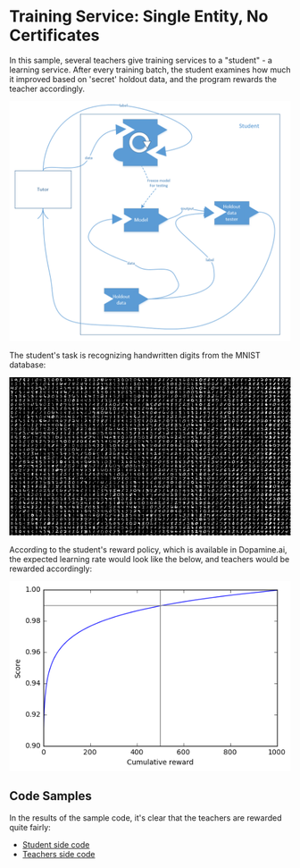 # Training Service: Single Entity, No Certificates
In this sample, several teachers give training services to a "student" - a learning service. 
After every training batch, the student examines how much it improved based on 'secret' holdout data, and the program rewards the teacher accordingly. 

<img src='https://github.com/DopamineAI/bootcamp/blob/master/img/tutor_and_student_simple.png'>

The student's task is recognizing handwritten digits from the MNIST database:

<img src='https://github.com/DopamineAI/bootcamp/blob/master/img/mnist-900x506.png'>

According to the student's reward policy, which is available in Dopamine.ai, the expected learning rate would look like the below, and teachers would be rewarded accordingly: 

<img src='https://github.com/DopamineAI/bootcamp/blob/master/img/LogarithmicReward.png'>

## Code Samples
In the results of the sample code, it's clear that the teachers are rewarded quite fairly:
- [Student side code](https://github.com/DopamineAI/bootcamp/blob/master/03.%20Training%20Service:%20Single%20Entity%20%2CNo%20certificates/student.ipynb)
- [Teachers side code](https://github.com/DopamineAI/bootcamp/blob/master/03.%20Training%20Service:%20Single%20Entity%20%2CNo%20certificates/teachers.ipynb)
